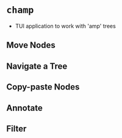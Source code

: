 # `champ`
- TUI application to work with 'amp' trees

## Move Nodes

## Navigate a Tree

## Copy-paste Nodes

## Annotate

## Filter
